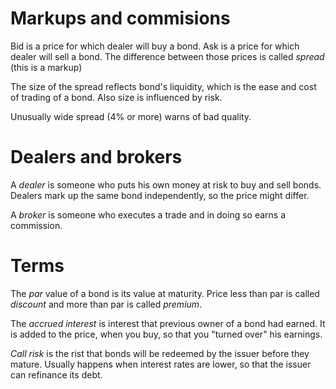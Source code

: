 # Markups and commisions
Bid is a price for which dealer will buy a bond. Ask is a price for which dealer will sell a bond. The difference between 
those prices is called _spread_ (this is a markup)

The size of the spread reflects bond's liquidity, which is the ease and cost of trading of a bond. Also size is influenced
by risk.

Unusually wide spread (4% or more) warns of bad quality.

# Dealers and brokers
A _dealer_ is someone who puts his own money at risk to buy and sell bonds. Dealers mark up the same bond independently,
so the price might differ.

A _broker_ is someone who executes a trade and in doing so earns a commission.

# Terms
The _par_ value of a bond is its value at maturity. Price less than par is called _discount_ and more than par is called _premium_.

The _accrued interest_ is interest that previous owner of a bond had earned. It is added to the price, when you buy,
so that you "turned over" his earnings.

_Call risk_ is the rist that bonds will be redeemed by the issuer before they mature. Usually happens when interest rates are lower,
so that the issuer can refinance its debt.